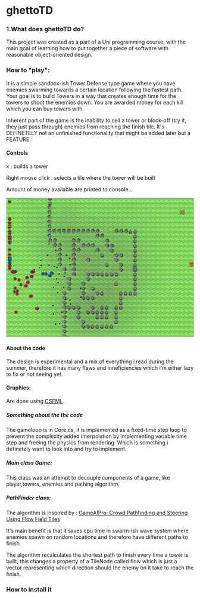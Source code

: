 # ghettoTD



### 1.What does ghettoTD do?
This project was created as a part of a Uni programming course, with the main goal of learning how to put together a piece of software
with reasonable object-oriented design.

### How to "play":

It is a simple sandbox-ish Tower Defense type game where you have enemies swarming towards a certain location following the fastest path.
Your goal is to build Towers in a way that creates enough time for the towers to shoot the enemies down.
You are awarded money for each kill which you can buy towers with.

Inherent part of the game is the inability to sell a tower or block-off (try it, they just pass through) enemies from reaching the finish tile.
It's DEFINETELY not an unfinished functionality that might be added later but a FEATURE.




#### Controls

x                 : builds a tower


Right mouse click : selects a tile where the tower will be built

Amount of money available are printed to console...



![alt text](https://github.com/TheRealJurkis/ghettoTD/blob/master/objTD/Assets/Examples/example1.PNG "example")


#### About the code

The design is experimental and a mix of everything i read during the summer, therefore it has many flaws and inneficiencies which i'm either lazy to fix or not seeing yet.

#### Graphics:
Are done using [CSFML](https://www.sfml-dev.org/).

##### Something about the the code



The gameloop is in Core.cs, it is implemented as a fixed-time step loop to prevent the complexity added interpolation by implementing variable time step and freeing the physics from rendering. Which is something i definetely want to look into and try to implement.

##### Main class Game:


This class was an attempt to decouple components of a game, like player,towers, enemies and pathing algorithm.


##### PathFinder class:
The algorithm is inspired by : [GameAIPro: Crowd Pathfinding and Steering Using Flow Field Tiles](http://www.gameaipro.com/GameAIPro/GameAIPro_Chapter23_Crowd_Pathfinding_and_Steering_Using_Flow_Field_Tiles.pdf)


It's main benefit is that it saves cpu time in swarm-ish wave system where enemies spawn on random locations and therefore have different paths to finish.


The algorithm recalculates the shortest path to finish every time a tower is built, this changes a property of a TileNode called flow which is just a vector representing which direction should the enemy on it take to reach the finish.


   

### How to install it

